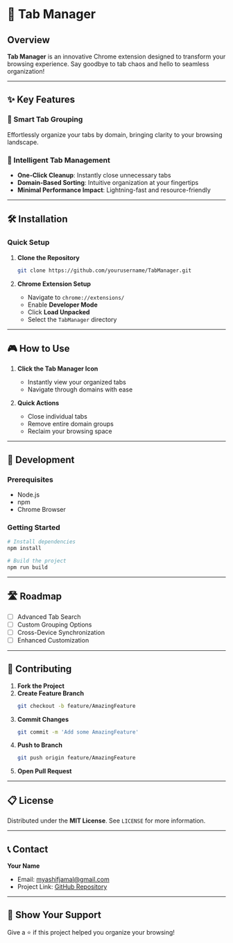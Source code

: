 # 🚀 Tab Manager

## Overview

**Tab Manager** is an innovative Chrome extension designed to transform your browsing experience. Say goodbye to tab chaos and hello to seamless organization!

---

## ✨ Key Features

### 🔗 Smart Tab Grouping
Effortlessly organize your tabs by domain, bringing clarity to your browsing landscape.

### 🧹 Intelligent Tab Management
- **One-Click Cleanup**: Instantly close unnecessary tabs
- **Domain-Based Sorting**: Intuitive organization at your fingertips
- **Minimal Performance Impact**: Lightning-fast and resource-friendly

---

## 🛠 Installation

### Quick Setup

1. **Clone the Repository**
   ```bash
   git clone https://github.com/yourusername/TabManager.git
   ```

2. **Chrome Extension Setup**
   - Navigate to `chrome://extensions/`
   - Enable **Developer Mode**
   - Click **Load Unpacked**
   - Select the `TabManager` directory

---

## 🎮 How to Use

1. **Click the Tab Manager Icon**
   - Instantly view your organized tabs
   - Navigate through domains with ease

2. **Quick Actions**
   - Close individual tabs
   - Remove entire domain groups
   - Reclaim your browsing space

---

## 🚀 Development

### Prerequisites
- Node.js
- npm
- Chrome Browser

### Getting Started
```bash
# Install dependencies
npm install

# Build the project
npm run build
```

---

## 🛣 Roadmap

- [ ] Advanced Tab Search
- [ ] Custom Grouping Options
- [ ] Cross-Device Synchronization
- [ ] Enhanced Customization

---

## 🤝 Contributing

1. **Fork the Project**
2. **Create Feature Branch**
   ```bash
   git checkout -b feature/AmazingFeature
   ```
3. **Commit Changes**
   ```bash
   git commit -m 'Add some AmazingFeature'
   ```
4. **Push to Branch**
   ```bash
   git push origin feature/AmazingFeature
   ```
5. **Open Pull Request**

---

## 📋 License

Distributed under the **MIT License**. See `LICENSE` for more information.

---

## 📞 Contact

**Your Name**
- Email: myashifjamal@gmail.com
- Project Link: [GitHub Repository](https://github.com/BugKiller099/Tab_manager/)

---

## 🌟 Show Your Support

Give a ⭐️ if this project helped you organize your browsing!

